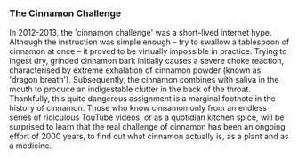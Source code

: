 <param ve-config
	title="Cinnamon: two thousand years of botanical disambiguation"
	banner="https://github.com/JSTOR-Labs/plant-humanities/raw/master/images/cinnamon_banner_image.jpg"
	layout="vtl"
	num-maps="0"
	num-images="0"
	num-specimens="0"
	num-primary-sources="0"
	author="Wouter Klein">

### The Cinnamon Challenge

In 2012-2013, the 'cinnamon challenge' was a short-lived internet hype. Although the instruction was simple enough – try to swallow a tablespoon of cinnamon at once – it proved to be virtually impossible in practice. Trying to ingest dry, grinded cinnamon bark initially causes a severe choke reaction, characterised by extreme exhalation of cinnamon powder (known as 'dragon breath'). Subsequently, the cinnamon combines with saliva in the mouth to produce an indigestable clutter in the back of the throat. Thankfully, this quite dangerous assignment is a marginal footnote in the history of cinnamon. Those who know cinnamon only from an endless series of ridiculous TouTube videos, or as a quotidian kitchen spice, will be surprised to learn that the real challenge of cinnamon has been an ongoing effort of 2000 years, to find out what cinnamon actually is, as a plant and as a medicine.

<!--stackedit_data:
eyJoaXN0b3J5IjpbNzk4NTI2Nzk3LDE3MzAyMTE0NTYsNzE3Nz
MwNjgzLC0zNTc3MDkyMDEsMTc2MTkxODcyNSwtMTIyNDgxNzQ0
NCwtMTA2NTQ5MzczNCw0ODI2Mjc3MjgsMjA4OTMzNzU0OCwtNz
kwMjQ0MzUxXX0=
-->
